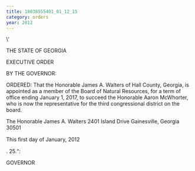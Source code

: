 ```yaml
---
title: 18038555401_01_12_15
category: orders
year: 2012
---
```

  

\‘

THE STATE OF GEORGIA

EXECUTIVE ORDER

BY THE GOVERNOR:

ORDERED: That the Honorable James A. Walters of Hall County, Georgia, is
appointed as a member of the Board of Natural Resources, for a
term of office ending January 1, 2017, to succeed the Honorable
Aaron McWhorter, who is now the representative for the third
congressional district on the board.

The Honorable James A. Walters
2401 Island Drive
Gainesville, Georgia 30501

This ﬁrst day of January, 2012

    
    

. 25.“:  

GOVERNOR

